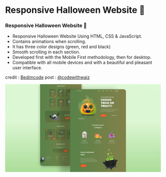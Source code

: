 # Responsive Halloween Website 🎃
### Responsive Halloween Website 🎃

- Responsive Halloween Website Using HTML, CSS & JavaScript.
- Contains animations when scrolling.
- It has three color designs (green, red and black)
- Smooth scrolling in each section.
- Developed first with the Mobile First methodology, then for desktop.
- Compatible with all mobile devices and with a beautiful and pleasant user interface.

credit : [Bedimcode](https://www.youtube.com/c/Bedimcode)
post : [@codewithwaiz](https://instagram.com/codewithwaiz?igshid=MzMyNGUyNmU2YQ==)

![halloween](/preview.png)
